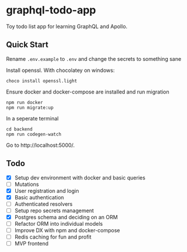 # graphql-todo-app

Toy todo list app for learning GraphQL and Apollo.

## Quick Start

Rename `.env.example` to `.env` and change the secrets to something sane

Install openssl. With chocolatey on windows:

    choco install openssl.light

Ensure docker and docker-compose are installed and run migration

    npm run docker
    npm run migrate:up

In a seperate terminal

    cd backend
    npm run codegen-watch

Go to http://localhost:5000/.

## Todo

- [x] Setup dev environment with docker and basic queries
- [ ] Mutations
- [x] User registration and login
- [x] Basic authentication
- [ ] Authenticated resolvers
- [ ] Setup repo secrets management
- [x] Postgres schema and deciding on an ORM
- [ ] Refactor ORM into individual models
- [ ] Improve DX with npm and docker-compose
- [ ] Redis caching for fun and profit
- [ ] MVP frontend
